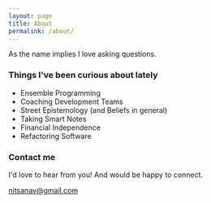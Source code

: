 ```yaml
---
layout: page
title: About
permalink: /about/
---
```


As the name implies I love asking questions.

### Things I've been curious about lately
- Ensemble Programming
- Coaching Development Teams
- Street Epistemology (and Beliefs in general)
- Taking Smart Notes
- Financial Independence
- Refactoring Software

### Contact me

I'd love to hear from you! And would be happy to connect.

[nitsanav@gmail.com](mailto:nitsanav@gmail.com)

